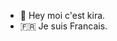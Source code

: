 - 👋 Hey moi c'est kira.
-  🇫🇷 Je suis Francais.


<!---
kira92105/kira92105 is a ✨ special ✨ repository because its `README.md` (this file) appears on your GitHub profile.
You can click the Preview link to take a look at your changes.
--->
